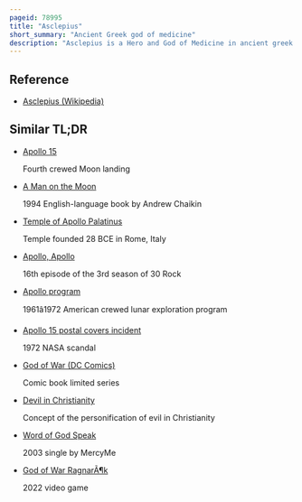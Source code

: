 ```yaml
---
pageid: 78995
title: "Asclepius"
short_summary: "Ancient Greek god of medicine"
description: "Asclepius is a Hero and God of Medicine in ancient greek Religion and Mythology. He is the Son of Apollo and Coronis, or Arsinoe, or of Apollo alone. Asclepius represents the healing Aspect of the medical Arts ; his Daughters, the 'Asclepiades', are: Hygieia, Iaso, Aceso, Aegle and Panacea. There are also several Sons. He was associated with the roman etruscan God Vediovis and the egyptian Imhotep. He shared the epithet Paean with Apollo. The Rod of Asclepius a serpent-encrusted Staff remains a Symbol of Medicine Today. Doctors and Attendants who served this God were known as the Therapeutae of Asclepius."
---
```


## Reference

- [Asclepius (Wikipedia)](https://en.wikipedia.org/?curid=78995)

## Similar TL;DR

- [Apollo 15](/tldr/en/apollo-15)

  Fourth crewed Moon landing

- [A Man on the Moon](/tldr/en/a-man-on-the-moon)

  1994 English-language book by Andrew Chaikin

- [Temple of Apollo Palatinus](/tldr/en/temple-of-apollo-palatinus)

  Temple founded 28 BCE in Rome, Italy

- [Apollo, Apollo](/tldr/en/apollo-apollo)

  16th episode of the 3rd season of 30 Rock

- [Apollo program](/tldr/en/apollo-program)

  1961â1972 American crewed lunar exploration program

- [Apollo 15 postal covers incident](/tldr/en/apollo-15-postal-covers-incident)

  1972 NASA scandal

- [God of War (DC Comics)](/tldr/en/god-of-war-dc-comics)

  Comic book limited series

- [Devil in Christianity](/tldr/en/devil-in-christianity)

  Concept of the personification of evil in Christianity

- [Word of God Speak](/tldr/en/word-of-god-speak)

  2003 single by MercyMe

- [God of War RagnarÃ¶k](/tldr/en/god-of-war-ragnarok)

  2022 video game
